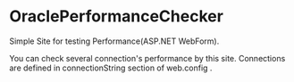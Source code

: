 OraclePerformanceChecker
========================

Simple Site for testing Performance(ASP.NET WebForm).

You can check several connection's performance by this site.
Connections are defined in connectionString section of web.config .
